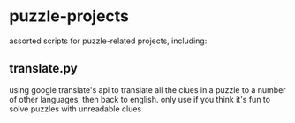 # puzzle-projects
assorted scripts for puzzle-related projects, including:

## translate.py
using google translate's api to translate all the clues in a puzzle to a number of other languages, then back to english. only use if you think it's fun to solve puzzles with unreadable clues
